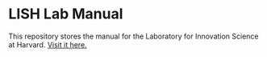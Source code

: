 # LISH Lab Manual

This repository stores the manual for the Laboratory for Innovation Science at Harvard. [Visit it here.](https://github.com/LISHarvard/lab-manual/wiki)
